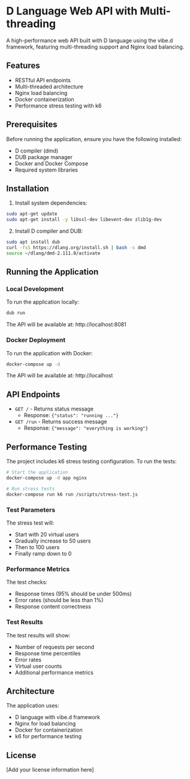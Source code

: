 # D Language Web API with Multi-threading

A high-performance web API built with D language using the vibe.d framework, featuring multi-threading support and Nginx load balancing.

## Features

- RESTful API endpoints
- Multi-threaded architecture
- Nginx load balancing
- Docker containerization
- Performance stress testing with k6

## Prerequisites

Before running the application, ensure you have the following installed:

- D compiler (dmd)
- DUB package manager
- Docker and Docker Compose
- Required system libraries

## Installation

1. Install system dependencies:
```bash
sudo apt-get update
sudo apt-get install -y libssl-dev libevent-dev zlib1g-dev
```

2. Install D compiler and DUB:
```bash
sudo apt install dub
curl -fsS https://dlang.org/install.sh | bash -s dmd
source ~/dlang/dmd-2.111.0/activate
```

## Running the Application

### Local Development

To run the application locally:

```bash
dub run
```

The API will be available at: http://localhost:8081

### Docker Deployment

To run the application with Docker:

```bash
docker-compose up -d
```

The API will be available at: http://localhost

## API Endpoints

- `GET /` - Returns status message
  - Response: `{"status": "running ..."}`
- `GET /run` - Returns success message
  - Response: `{"message": "everything is working"}`

## Performance Testing

The project includes k6 stress testing configuration. To run the tests:

```bash
# Start the application
docker-compose up -d app nginx

# Run stress tests
docker-compose run k6 run /scripts/stress-test.js
```

### Test Parameters

The stress test will:
- Start with 20 virtual users
- Gradually increase to 50 users
- Then to 100 users
- Finally ramp down to 0

### Performance Metrics

The test checks:
- Response times (95% should be under 500ms)
- Error rates (should be less than 1%)
- Response content correctness

### Test Results

The test results will show:
- Number of requests per second
- Response time percentiles
- Error rates
- Virtual user counts
- Additional performance metrics

## Architecture

The application uses:
- D language with vibe.d framework
- Nginx for load balancing
- Docker for containerization
- k6 for performance testing

## License

[Add your license information here]